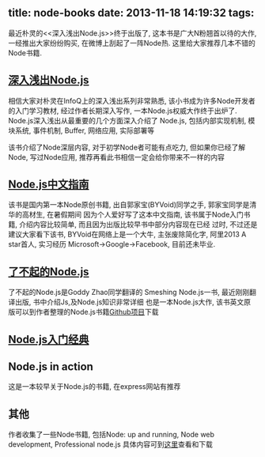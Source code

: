 title: node-books
date: 2013-11-18 14:19:32
tags:
---
最近朴灵的<<深入浅出Node.js>>终于出版了, 这本书是广大N粉翘首以待的大作, 一经推出大家纷纷购买, 在微博上刮起了一阵Node热. 这里给大家推荐几本不错的Node书籍.

## [深入浅出Node.js](http://book.douban.com/subject/25768396/)
相信大家对朴灵在InfoQ上的深入浅出系列非常熟悉,
该小书成为许多Node开发者的入门学习教材, 经过作者长期深入写作,
一本Node.js权威大作终于出炉了. Node.js深入浅出从最重要的几个方面深入介绍了
Node.js, 包括内部实现机制, 模块系统, 事件机制, Buffer, 网络应用, 实际部署等

<!-- more -->

该书介绍了Node深层内容, 对于初学Node者可能有点吃力, 但如果你已经了解Node,
写过Node应用, 推荐再看此书相信一定会给你带来不一样的内容

## [Node.js中文指南](http://book.douban.com/subject/10789820/)
该书是国内第一本Node原创书籍, 出自郭家宝(BYVoid)同学之手, 郭家宝同学是清华的高材生, 在暑假期间
因为个人爱好写了这本中文指南, 该书属于Node入门书籍, 介绍内容比较简单, 而且因为出版比较早书中部分内容现在已经
过时, 不过还是建议大家看下该书, BYVoid在网络上是一个大牛, 主张废除简化字, 阿里2013 A star首人, 实习经历
Microsoft->Google->Facebook, 目前还未毕业.

## [了不起的Node.js](http://book.douban.com/subject/25767596/)
了不起的Node.js是Goddy Zhao同学翻译的 Smeshing Node.js一书, 最近刚刚翻译出版, 书中介绍Js,及Node.js知识非常详细
也是一本Node.js大作, 该书英文原版可以到作者整理的Node.js书籍[Github项目](http://thepana.com/node-books)下载 

## [Node.js入门经典](http://book.douban.com/subject/23780706/)

## Node.js in action
这是一本较早关于Node.js的书籍, 在express网站有推荐

## 其他
作者收集了一些Node书籍, 包括Node: up and running, Node web development, Professional node.js
具体内容可到[这里](http://thepana.com/node-books)查看和下载












